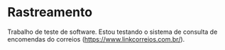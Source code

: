 # Rastreamento
Trabalho de teste de software. Estou testando o sistema de consulta de encomendas do correios (https://www.linkcorreios.com.br/).
